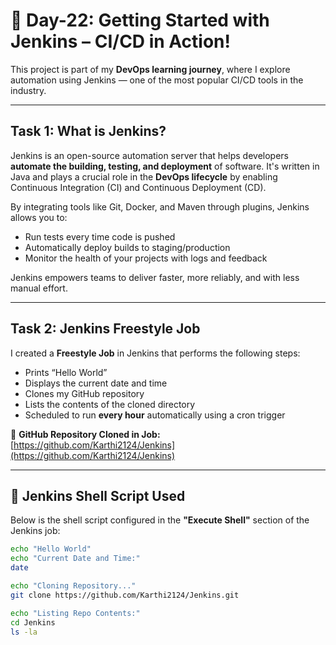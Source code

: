 # 🚀 Day-22: Getting Started with Jenkins – CI/CD in Action!

This project is part of my **DevOps learning journey**, where I explore automation using Jenkins — one of the most popular CI/CD tools in the industry.

---

## Task 1: What is Jenkins?

Jenkins is an open-source automation server that helps developers **automate the building, testing, and deployment** of software. It's written in Java and plays a crucial role in the **DevOps lifecycle** by enabling Continuous Integration (CI) and Continuous Deployment (CD).

By integrating tools like Git, Docker, and Maven through plugins, Jenkins allows you to:
- Run tests every time code is pushed
- Automatically deploy builds to staging/production
- Monitor the health of your projects with logs and feedback

Jenkins empowers teams to deliver faster, more reliably, and with less manual effort.

---

## Task 2: Jenkins Freestyle Job

I created a **Freestyle Job** in Jenkins that performs the following steps:

- Prints “Hello World”
- Displays the current date and time
- Clones my GitHub repository
- Lists the contents of the cloned directory
- Scheduled to run **every hour** automatically using a cron trigger

🔗 **GitHub Repository Cloned in Job:**  
[https://github.com/Karthi2124/Jenkins](https://github.com/Karthi2124/Jenkins)

---

## 🔧 Jenkins Shell Script Used

Below is the shell script configured in the **"Execute Shell"** section of the Jenkins job:

```bash
echo "Hello World"
echo "Current Date and Time:"
date

echo "Cloning Repository..."
git clone https://github.com/Karthi2124/Jenkins.git

echo "Listing Repo Contents:"
cd Jenkins
ls -la
